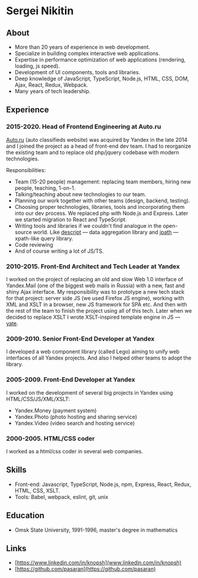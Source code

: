 # Sergei Nikitin

## About

  * More than 20 years of experience in web development.
  * Specialize in building complex interactive web applications.
  * Expertise in performance optimization of web applications (rendering, loading, js speed).
  * Development of UI components, tools and libraries.
  * Deep knowledge of JavaScript, TypeScript, Node.js, HTML, CSS, DOM, Ajax, React, Redux, Webpack.
  * Many years of tech leadership.


## Experience

### 2015-2020. Head of Frontend Engineering at Auto.ru

[Auto.ru](https://auto.ru) (auto classifieds website) was acquired by Yandex in the late 2014
and I joined the project as a head of front-end dev team.
I had to reorganize the existing team and to replace old php/jquery codebase with modern technologies.

Responsibilities:

  * Team (15-20 people) management: replacing team members, hiring new people, teaching, 1-on-1.
  * Talking/teaching about new technologies to our team.
  * Planning our work together with other teams (design, backend, testing).
  * Choosing proper technologies, libraries, tools and incorporating them into our dev process.
    We replaced php with Node.js and Express. Later we started migration to React and TypeScript.
  * Writing tools and libraries if we couldn't find analogue in the open-source world.
    Like [descript](https://github.com/pasaran/descript) — data aggregation library
    and [jpath](https://github.com/pasaran/nommon/blob/master/docs/jpath.md) — xpath-like query library.
  * Code reviewing
  * And of course writing a lot of JS/TS.

### 2010-2015. Front-End Architect and Tech Leader at Yandex

I worked on the project of replacing an old and slow Web 1.0 interface of Yandex.Mail
(one of the biggest web mails in Russia) with a new, fast and shiny Ajax interface.
My responsibility was to prototype a new tech stack for that project:
server side JS (we used Firefox JS engine), working with XML and XSLT in a browser,
new JS framework for SPA etc. And then with the rest of the team to finish the project using all of this tech.
Later when we decided to replace XSLT I wrote XSLT-inspired template engine in JS — [yate](https://github.com/pasaran/yate).

### 2009-2010. Senior Front-End Developer at Yandex

I developed a web component library (called Lego) aiming to unify web interfaces of all Yandex projects.
And also I helped other teams to adopt the library.

### 2005-2009. Front-End Developer at Yandex

I worked on the development of several big projects in Yandex using HTML/CSS/JS/XML/XSLT:

  * Yandex.Money (payment system)
  * Yandex.Photo (photo hosting and sharing service)
  * Yandex.Video (video search and hosting service)

### 2000-2005. HTML/CSS coder

I worked as a html/css coder in several web companies.


## Skills

  * Front-end: Javascript, TypeScript, Node.js, npm, Express, React, Redux, HTML, CSS, XSLT.
  * Tools: Babel, webpack, eslint, git, unix


## Education

  * Omsk State University, 1991-1996, master's degree in mathematics


## Links

  * [https://www.linkedin.com/in/knopsh](www.linkedin.com/in/knopsh)
  * [https://github.com/pasaran](https://github.com/pasaran)

